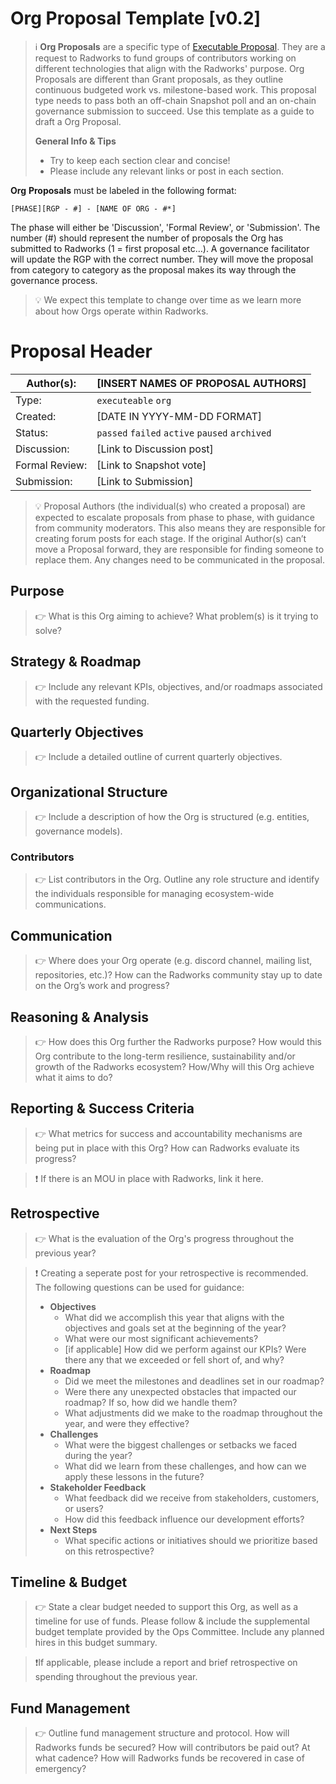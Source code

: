 # Org Proposal Template [v0.2]

> ℹ️ **Org Proposals** are a specific type of [Executable Proposal](/executable.md). They are a request to Radworks to fund groups of contributors working on different technologies that align with the Radworks' purpose. Org Proposals are different than Grant proposals, as they outline continuous budgeted work vs. milestone-based work. This proposal type needs to pass both an off-chain Snapshot poll and an on-chain governance submission to succeed. Use this template as a guide to draft a Org Proposal.
> 
> **General Info & Tips**
> - Try to keep each section clear and concise!
> - Please include any relevant links or post in each section.

**Org** **Proposals** must be labeled in the following format:

`[PHASE][RGP - #] - [NAME OF ORG - #*]`

The phase will either be 'Discussion', 'Formal Review', or 'Submission'. The number (#) should represent the number of proposals the Org has submitted to Radworks (1 = first proposal etc…). A governance facilitator will update the RGP with the correct number. They will move the proposal from category to category as the proposal makes its way through the governance process.


>💡 We expect this template to change over time as we learn more about how Orgs operate within Radworks.

# Proposal Header

| Author(s): | [INSERT NAMES OF PROPOSAL AUTHORS] |
| --- | --- |
| Type: | `executeable` `org` |
| Created: | [DATE IN YYYY-MM-DD FORMAT] |
| Status: | `passed` `failed` `active` `paused` `archived` |
| Discussion: | [Link to Discussion post] |
| Formal Review: | [Link to Snapshot vote] |
| Submission: | [Link to Submission]  |


> 💡 Proposal Authors (the individual(s) who created a proposal) are expected to escalate proposals from phase to phase, with guidance from community moderators. This also means they are responsible for creating forum posts for each stage. If the original Author(s) can’t move a Proposal forward, they are responsible for finding someone to replace them. Any changes need to be communicated in the proposal.

## **Purpose**
> 👉 What is this Org aiming to achieve? What problem(s) is it trying to solve?

## Strategy & Roadmap
> 👉 Include any relevant KPIs, objectives, and/or roadmaps associated with the requested funding.

## Quarterly Objectives
> 👉 Include a detailed outline of current quarterly objectives.

## Organizational Structure
> 👉 Include a description of how the Org is structured (e.g. entities, governance models).

### Contributors

> 👉 List contributors in the Org. Outline any role structure and identify the individuals responsible for managing ecosystem-wide communications.

## Communication

> 👉 Where does your Org operate (e.g. discord channel, mailing list, repositories, etc.)? How can the Radworks community stay up to date on the Org’s work and progress?

## ****Reasoning & Analysis****

>👉 How does this Org further the Radworks purpose? How would this Org contribute to the long-term resilience, sustainability and/or growth of the Radworks ecosystem? How/Why will this Org achieve what it aims to do? 

## **Reporting & Success Criteria**
>👉 What metrics for success and accountability mechanisms are being put in place with this Org? How can Radworks evaluate its progress? 

> ❗️ If there is an MOU in place with Radworks, link it here. 

## Retrospective
>👉 What is the evaluation of the Org's progress throughout the previous year?

> ❗️ Creating a seperate post for your retrospective is recommended. The following questions can be used for guidance:
> * **Objectives**
>   * What did we accomplish this year that aligns with the objectives and goals set at the beginning of the year?
>   * What were our most significant achievements?
>   * [if applicable] How did we perform against our KPIs? Were there any that we exceeded or fell short of, and why?
> * **Roadmap** 
>   * Did we meet the milestones and deadlines set in our roadmap? 
>   * Were there any unexpected obstacles that impacted our roadmap? If so, how did we handle them?
>   * What adjustments did we make to the roadmap throughout the year, and were they effective?
> * **Challenges**
>   * What were the biggest challenges or setbacks we faced during the year?
>   * What did we learn from these challenges, and how can we apply these lessons in the future?
> * **Stakeholder Feedback**
>   * What feedback did we receive from stakeholders, customers, or users?
>   * How did this feedback influence our development efforts?
> * **Next Steps**
>   *  What specific actions or initiatives should we prioritize based on this retrospective?


## Timeline & Budget
>👉 State a clear budget needed to support this Org, as well as a timeline for use of funds. Please follow & include the supplemental budget template provided by the Ops Committee. Include any planned hires in this budget summary.

>❗️If applicable, please include a report and brief retrospective on spending throughout the previous year.

## Fund Management
>👉 Outline fund management structure and protocol. How will Radworks funds be secured? How will contributors be paid out? At what cadence? How will Radworks funds be recovered in case of emergency?
